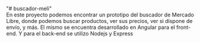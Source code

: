 "# buscador-meli"  
En este proyecto podemos encontrar un prototipo del buscador de Mercado Libre, donde podemos buscar productos, ver sus precios, ver si dispone de envío, y más. El mismo se encuentra desarrollado en Angular para el front-end. Y para el back-end se utilizo Nodejs y Express